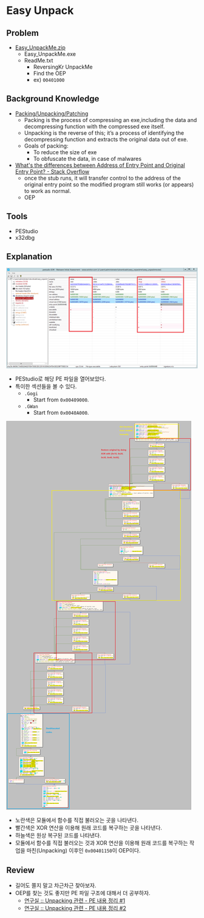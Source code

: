 # Easy Unpack

## Problem
* [Easy_UnpackMe.zip](./Easy_UnpackMe.zip)
	- Easy_UnpackMe.exe
	- ReadMe.txt
		+ ReversingKr UnpackMe
		+ Find the OEP
		+ ex) `00401000`

## Background Knowledge
* [Packing/Unpacking/Patching](https://resources.infosecinstitute.com/unpacking-reversing-patching/)
	- Packing is the process of compressing an exe,including the data and decompressing function with the compressed exe itself.
	- Unpacking is the reverse of this; it’s a process of identifying the decompressing function and extracts the original data out of exe.
	- Goals of packing:
		+ To reduce the size of exe
		+ To obfuscate the data, in case of malwares
* [What's the differences between Address of Entry Point and Original Entry Point? - Stack Overflow](https://stackoverflow.com/questions/46108236/whats-the-differences-between-address-of-entry-point-and-original-entry-point)
	- once the stub runs, it will transfer control to the address of the original entry point so the modified program still works (or appears) to work as normal.
	- OEP

## Tools
* PEStudio
* x32dbg

## Explanation
![](./1.PNG?raw=true)
* PEStudio로 해당 PE 파일을 열어보았다.
* 특이한 섹션들을 볼 수 있다.
	- `.Gogi`
		+ Start from `0x00409000`.
	- `.GWan`
		+ Start from `0x0040A000`.

![](./2.PNG?raw=true)
* 노란색은 모듈에서 함수를 직접 불러오는 곳을 나타낸다.
* 빨간색은 XOR 연산을 이용해 원래 코드를 복구하는 곳을 나타낸다.
* 하늘색은 원상 복구된 코드를 나타낸다.
* 모듈에서 함수를 직접 불러오는 것과 XOR 연산을 이용해 원래 코드를 복구하는 작업을 마친(Unpacking) 이후인 `0x00401150`이 OEP이다.

## Review
* 길어도 쫄지 말고 차근차근 찾아보자.
* OEP를 찾는 것도 좋지만 PE 파일 구조에 대해서 더 공부하자.
	- [연구실 :: Unpacking 관련 - PE 내용 정리 #1](https://procdiaru.tistory.com/52)
	- [연구실 :: Unpacking 관련 - PE 내용 정리 #2](https://procdiaru.tistory.com/53)
